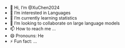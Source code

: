 - 👋 Hi, I’m @XuChen2024
- 👀 I’m interested in Languages
- 🌱 I’m currently learning statistics
- 💞️ I’m looking to collaborate on large language models
- 📫 How to reach me ...
- 😄 Pronouns: He
- ⚡ Fun fact: ...

<!---
XuChen2024/XuChen2024 is a ✨ special ✨ repository because its `README.md` (this file) appears on your GitHub profile.
You can click the Preview link to take a look at your changes.
--->
